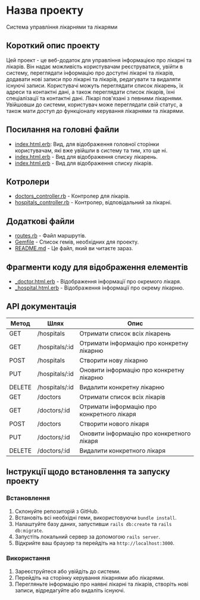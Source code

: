 # Назва проекту
Система управління лікарнями та лікарями

## Короткий опис проекту
Цей проект - це веб-додаток для управління інформацією про лікарні та лікарів. Він надає можливість користувачам реєструватися, увійти в систему, переглядати інформацію про доступні лікарні та лікарів, додавати нові записи про лікарні та лікарів, редагувати та видаляти існуючі записи. Користувачі можуть переглядати список лікарень, їх адреси та контактні дані, а також переглядати список лікарів, їхні спеціалізації та контактні дані. Лікарі пов'язані з певними лікарнями. Увійшовши до системи, користувач може переглядати свій статус, а також мати доступ до функціоналу керування лікарнями та лікарями.

## Посилання на головні файли
- [index.html.erb](app/views/home/index.html.erb): Вид, для відображення головної сторінки користувачам, які вже увійшли в систему та тим, хто ще ні.
- [index.html.erb](app/views/hospitals/index.html.erb) - Вид для відображення списку лікарень.
- [index.html.erb](app/views/doctors/index.html.erb) - Вид для відображення списку лікарів.

## Котролери
- [doctors_controller.rb](app/controllers/doctors_controller.rb) - Контролер для лікарів.
- [hospitals_controller.rb](app/controllers/hospitals_controller.rb) - Контролер, відповідальний за лікарні.

## Додаткові файли
- [routes.rb](config/routes.rb) - Файл маршрутів.
- [Gemfile](Gemfile) - Список гемів, необхідних для проекту.
- [README.md](README.md) - Це файл, який ви читаєте зараз.

## Фрагменти коду для відображення елементів
- [_doctor.html.erb](app/views/doctors/_doctor.html.erb) - Відображення інформації про окремого лікаря.
- [_hospital.html.erb](app/views/hospitals/_hospital.html.erb) - Відображення інформації про окрему лікарню.

## API документація
| Метод | Шлях                     | Опис                                         |
|-------|--------------------------|----------------------------------------------|
| GET   | /hospitals               | Отримати список всіх лікарень                |
| GET   | /hospitals/:id           | Отримати інформацію про конкретну лікарню    |
| POST  | /hospitals               | Створити нову лікарню                        |
| PUT   | /hospitals/:id           | Оновити інформацію про конкретну лікарню     |
| DELETE| /hospitals/:id           | Видалити конкретну лікарню                   |
| GET   | /doctors                 | Отримати список всіх лікарів                 |
| GET   | /doctors/:id             | Отримати інформацію про конкретного лікаря   |
| POST  | /doctors                 | Створити нового лікаря                       |
| PUT   | /doctors/:id             | Оновити інформацію про конкретного лікаря    |
| DELETE| /doctors/:id             | Видалити конкретного лікаря                  |

## Інструкції щодо встановлення та запуску проекту
### Встановлення
1. Склонуйте репозиторій з GitHub.
2. Встановіть всі необхідні геми, використовуючи `bundle install`.
3. Налаштуйте базу даних, запустивши `rails db:create` та `rails db:migrate`.
4. Запустіть локальний сервер за допомогою `rails server`.
5. Відкрийте ваш браузер та перейдіть на `http://localhost:3000`.

### Використання
1. Зареєструйтеся або увійдіть до системи.
2. Перейдіть на сторінку керування лікарнями або лікарями.
3. Перегляньте інформацію про наявні лікарні та лікарів, створіть нові записи, відредагуйте або видаліть існуючі.
